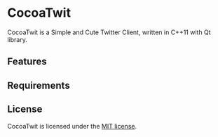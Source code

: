 # CocoaTwit

CocoaTwit is a Simple and Cute Twitter Client, written in C++11 with Qt library.

## Features

## Requirements

## License

CocoaTwit is licensed under the [MIT license](LICENSE).

